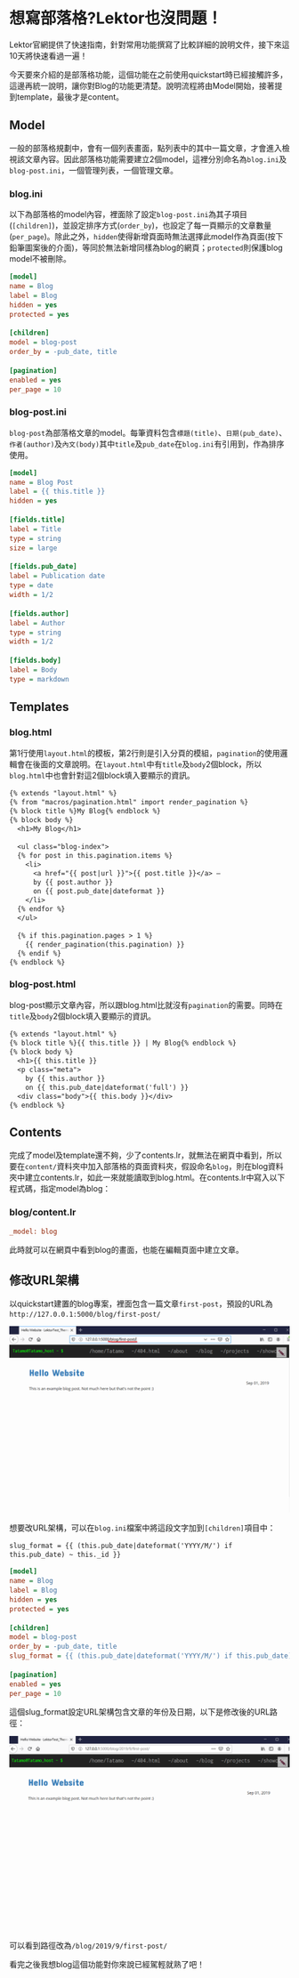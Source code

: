 # 想寫部落格?Lektor也沒問題！

Lektor官網提供了快速指南，針對常用功能撰寫了比較詳細的說明文件，接下來這10天將快速看過一遍！

今天要來介紹的是部落格功能，這個功能在之前使用quickstart時已經接觸許多，這邊再統一說明，讓你對Blog的功能更清楚。說明流程將由Model開始，接著提到template，最後才是content。

## Model

一般的部落格規劃中，會有一個列表畫面，點列表中的其中一篇文章，才會進入檢視該文章內容。因此部落格功能需要建立2個model，這裡分別命名為`blog.ini`及`blog-post.ini`，一個管理列表，一個管理文章。

### blog.ini

以下為部落格的model內容，裡面除了設定`blog-post.ini`為其子項目(`[children]`)，並設定排序方式(`order_by`)，也設定了每一頁顯示的文章數量(`per_page`)。除此之外，`hidden`使得新增頁面時無法選擇此model作為頁面(按下鉛筆圖案後的介面)，等同於無法新增同樣為blog的網頁；`protected`則保護blog model不被刪除。

```ini
[model]
name = Blog
label = Blog
hidden = yes
protected = yes

[children]
model = blog-post
order_by = -pub_date, title

[pagination]
enabled = yes
per_page = 10
```

### blog-post.ini

`blog-post`為部落格文章的model。每筆資料包含`標題(title)`、`日期(pub_date)`、`作者(author)`及`內文(body)`其中`title`及`pub_date`在`blog.ini`有引用到，作為排序使用。

```ini
[model]
name = Blog Post
label = {{ this.title }}
hidden = yes

[fields.title]
label = Title
type = string
size = large

[fields.pub_date]
label = Publication date
type = date
width = 1/2

[fields.author]
label = Author
type = string
width = 1/2

[fields.body]
label = Body
type = markdown
```

## Templates

### blog.html

第1行使用`layout.html`的模板，第2行則是引入分頁的模組，`pagination`的使用邏輯會在後面的文章說明。在`layout.html`中有`title`及`body`2個block，所以`blog.html`中也會針對這2個block填入要顯示的資訊。

```jinja2
{% extends "layout.html" %}
{% from "macros/pagination.html" import render_pagination %}
{% block title %}My Blog{% endblock %}
{% block body %}
  <h1>My Blog</h1>

  <ul class="blog-index">
  {% for post in this.pagination.items %}
    <li>
      <a href="{{ post|url }}">{{ post.title }}</a> —
      by {{ post.author }}
      on {{ post.pub_date|dateformat }}
    </li>
  {% endfor %}
  </ul>

  {% if this.pagination.pages > 1 %}
    {{ render_pagination(this.pagination) }}
  {% endif %}
{% endblock %}
```

### blog-post.html

blog-post顯示文章內容，所以跟blog.html比就沒有`pagination`的需要。同時在`title`及`body`2個block填入要顯示的資訊。

```jinja2
{% extends "layout.html" %}
{% block title %}{{ this.title }} | My Blog{% endblock %}
{% block body %}
  <h1>{{ this.title }}
  <p class="meta">
    by {{ this.author }}
    on {{ this.pub_date|dateformat('full') }}
  <div class="body">{{ this.body }}</div>
{% endblock %}
```

## Contents

完成了model及template還不夠，少了contents.lr，就無法在網頁中看到，所以要在`content/`資料夾中加入部落格的頁面資料夾，假設命名`blog`，則在blog資料夾中建立contents.lr，如此一來就能讀取到blog.html。在contents.lr中寫入以下程式碼，指定model為blog：

### blog/content.lr

```ini
_model: blog
```

此時就可以在網頁中看到blog的畫面，也能在編輯頁面中建立文章。



## 修改URL架構

以quickstart建置的blog專案，裡面包含一篇文章`first-post`，預設的URL為`http://127.0.0.1:5000/blog/first-post/`

![1569405561308](../assets/1569405561308.png)

想要改URL架構，可以在`blog.ini`檔案中將這段文字加到`[children]`項目中：
```
slug_format = {{ (this.pub_date|dateformat('YYYY/M/') if this.pub_date) ~ this._id }}
```

```ini
[model]
name = Blog
label = Blog
hidden = yes
protected = yes

[children]
model = blog-post
order_by = -pub_date, title
slug_format = {{ (this.pub_date|dateformat('YYYY/M/') if this.pub_date) ~ this._id }}

[pagination]
enabled = yes
per_page = 10
```

這個slug_format設定URL架構包含文章的年份及日期，以下是修改後的URL路徑：

![1569405840034](../assets/1569405840034.png)

可以看到路徑改為`/blog/2019/9/first-post/`

看完之後我想blog這個功能對你來說已經駕輕就熟了吧！